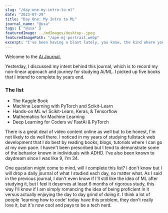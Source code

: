 ```yaml
---
slug: "/day-one-my-intro-to-ml"
date: "2023-07-29"
title: "Day One: My Intro to ML"
journal_name: "@usa"
tags: [ "@usa" ]
featuredImage: ../mdImages/desktop-.jpeg
featuredImagePath: "/ape-mj-portrait.webp"
excerpt: "I've been having a blast lately, you know, the kind where you stay up all night for hours obsessing over a brand new toy and it's all due to MidJourney..."
---
```



Welcome to the [Ai Journal](https://www.esy.com/@ai),

Yesterday, I discussed my intent behind this journal, which is to record my non-linear approach and journey for studying Ai/ML. I picked up five books that I intend to complete by years end.

### The list
- The Kaggle Book
- Machine Learning with PyTorch and Scikit-Learn
- Hands-on ML w/ Scikit-Learn, Keras, & Tensorflow
- Mathematics for Machine Learning
- Deep Learning for Coders w/ FastAi & PyTorch

There is a great deal of video content online as well but to be honest, I'm not likely to do well there. I noticed in my years of studying fullstack web development that I do best by reading books, blogs, tutorials where I can go at my own pace. I haven't been prescribed but I tend to demonstrate some of the behavior known in individuals with ADHD. I've also been known to daydream since I was like 9, I'm 34.

One question might come to mind, will I complete this list? I don't know but I will drop a daily journal of what I studied each day, no matter what. As I said in the previous journal, I don't even know if I'll still like the idea of ML after studying it, but I feel it deserves at least 6 months of rigorous study, this way I'll know if I am simply romancing the idea of being proficient in it versus actually enjoying the day to day grind of doing it. I think a lot of people 'learning how to code' today have this problem, they don't really love it, but it's now cool and pays to be a tech nerd.



[@ai]: (https://www.esy.com)
